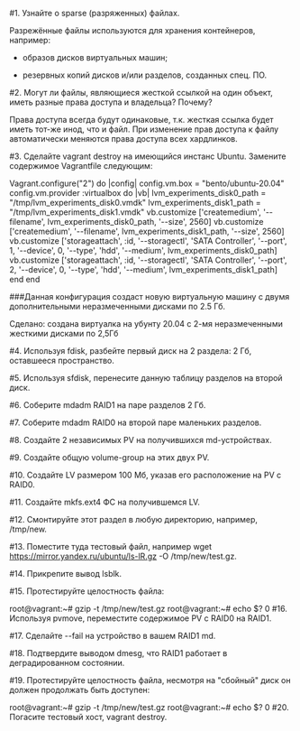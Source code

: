 #1. Узнайте о sparse (разряженных) файлах.

Разрежённые файлы используются для хранения контейнеров, например:

- образов дисков виртуальных машин;

- резервных копий дисков и/или разделов, созданных спец. ПО.

#2. Могут ли файлы, являющиеся жесткой ссылкой на один объект, иметь разные права доступа и владельца? Почему?

Права доступа всегда будут одинаковые, т.к. жесткая ссылка будет иметь тот-же инод, что и файл. При изменение прав доступа к файлу автоматически меняются права доступа всех хардлинков.

#3. Сделайте vagrant destroy на имеющийся инстанс Ubuntu. Замените содержимое Vagrantfile следующим:

Vagrant.configure("2") do |config|
  config.vm.box = "bento/ubuntu-20.04"
  config.vm.provider :virtualbox do |vb|
    lvm_experiments_disk0_path = "/tmp/lvm_experiments_disk0.vmdk"
    lvm_experiments_disk1_path = "/tmp/lvm_experiments_disk1.vmdk"
    vb.customize ['createmedium', '--filename', lvm_experiments_disk0_path, '--size', 2560]
    vb.customize ['createmedium', '--filename', lvm_experiments_disk1_path, '--size', 2560]
    vb.customize ['storageattach', :id, '--storagectl', 'SATA Controller', '--port', 1, '--device', 0, '--type', 'hdd', '--medium', lvm_experiments_disk0_path]
    vb.customize ['storageattach', :id, '--storagectl', 'SATA Controller', '--port', 2, '--device', 0, '--type', 'hdd', '--medium', lvm_experiments_disk1_path]
  end
end

###Данная конфигурация создаст новую виртуальную машину с двумя дополнительными неразмеченными дисками по 2.5 Гб.

Сделано: создана виртуалка на убунту 20.04 с 2-мя неразмеченными жесткими дисками по 2,5Гб

#4. Используя fdisk, разбейте первый диск на 2 раздела: 2 Гб, оставшееся пространство.

#5. Используя sfdisk, перенесите данную таблицу разделов на второй диск.

#6. Соберите mdadm RAID1 на паре разделов 2 Гб.

#7. Соберите mdadm RAID0 на второй паре маленьких разделов.

#8. Создайте 2 независимых PV на получившихся md-устройствах.

#9. Создайте общую volume-group на этих двух PV.

#10. Создайте LV размером 100 Мб, указав его расположение на PV с RAID0.

#11. Создайте mkfs.ext4 ФС на получившемся LV.

#12. Смонтируйте этот раздел в любую директорию, например, /tmp/new.

#13. Поместите туда тестовый файл, например wget https://mirror.yandex.ru/ubuntu/ls-lR.gz -O /tmp/new/test.gz.

#14. Прикрепите вывод lsblk.

#15. Протестируйте целостность файла:

root@vagrant:~# gzip -t /tmp/new/test.gz
root@vagrant:~# echo $?
0
#16. Используя pvmove, переместите содержимое PV с RAID0 на RAID1.

#17. Сделайте --fail на устройство в вашем RAID1 md.

#18. Подтвердите выводом dmesg, что RAID1 работает в деградированном состоянии.

#19. Протестируйте целостность файла, несмотря на "сбойный" диск он должен продолжать быть доступен:

root@vagrant:~# gzip -t /tmp/new/test.gz
root@vagrant:~# echo $?
0
#20. Погасите тестовый хост, vagrant destroy.

